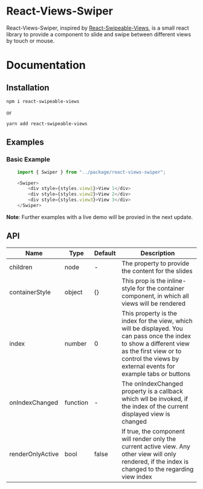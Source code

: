 # React-Views-Swiper
React-Views-Swiper, inspired by [React-Swipeable-Views](https://github.com/oliviertassinari/react-swipeable-views), is a small react library to provide a component to slide and swipe between different views by touch or mouse. 

# Documentation
## Installation
```
npm i react-swipeable-views
```

or

```
yarn add react-swipeable-views
```
## Examples
### Basic Example
```javascript
    import { Swiper } from "../package/react-views-swiper";

    <Swiper>
        <div style={styles.view1}>View 1</div>
        <div style={styles.view2}>View 2</div>
        <div style={styles.view3}>View 3</div>
    </Swiper>
```

**Note**: Further examples with a live demo will be provied in the next update. 
## API
| Name | Type | Default | Description |
|------|------|---------|-------------|
| children | node | - | The property to provide the content for the slides
| containerStyle | object | {} | This prop is the inline-style for the container component, in which all views will be rendered
| index | number | 0 | This property is the index for the view, which will be displayed. You can pass once the index to show a different view as the first view or to control the views by external events for example tabs or buttons
| onIndexChanged | function | - | The onIndexChanged property is a callback which wll be invoked, if the index of the current displayed view is changed
| renderOnlyActive | bool | false | If true, the component will render only the current active view. Any other view will only rendered, if the index is changed to the regarding view index 
